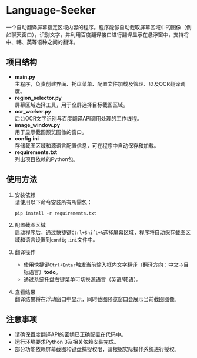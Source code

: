 # Language-Seeker

一个自动翻译屏幕指定区域内容的程序。程序能够自动截取屏幕区域中的图像（例如聊天窗口），识别文字，并利用百度翻译接口进行翻译显示在悬浮窗中，支持将中、韩、英等语种之间的翻译。 

## 项目结构

- **main.py**  
  主程序，负责创建界面、托盘菜单、配置文件加载及管理、以及OCR翻译调度。
- **region_selector.py**  
  屏幕区域选择工具，用于全屏选择目标截图区域。
- **ocr_worker.py**  
  后台OCR文字识别与百度翻译API调用处理的工作线程。
- **image_window.py**  
  用于显示截图预览图像的窗口。
- **config.ini**  
  存储截图区域和源语言配置信息，可在程序中自动保存和加载。
- **requirements.txt**  
  列出项目依赖的Python包。

## 使用方法

1. 安装依赖  
   请使用以下命令安装所有所需包：
   ```
   pip install -r requirements.txt
   ```
   
2. 配置截图区域  
   启动程序后，通过快捷键`Ctrl+Shift+A`选择屏幕区域，程序将自动保存截图区域和语言设置到`config.ini`文件中。

3. 翻译操作  
   - 使用快捷键`Ctrl+Enter`触发当前输入框内文字翻译（翻译方向：中文→目标语言）**todo**。
   - 通过系统托盘右键菜单可切换源语言（英语/韩语）。

4. 查看结果  
   翻译结果将在浮动窗口中显示，同时截图预览窗口会展示当前截图图像。

## 注意事项

- 请确保百度翻译API的密钥已正确配置在代码中。
- 运行环境要求Python 3及相关依赖安装完成。
- 部分功能依赖屏幕截图和键盘捕捉权限，请根据实际操作系统进行授权。

